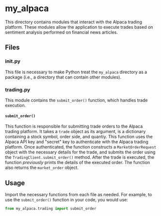 # my_alpaca

This directory contains modules that interact with the Alpaca trading platform. These modules allow the application to execute trades based on sentiment analysis performed on financial news articles.

## Files 

### __init__.py
This file is necessary to make Python treat the `my_alpaca` directory as a package (i.e., a directory that can contain other modules).

### trading.py
This module contains the `submit_order()` function, which handles trade execution. 

#### `submit_order()`
This function is responsible for submitting trade orders to the Alpaca trading platform. It takes a `trade` object as its argument, is a dictionary containing a stock symbol, order side, and quantiy. This function uses the Alpaca API key and "secret" key to authenticate with the Alpaca trading platform. Once authenticated, the function constructs a `MarketOrderRequest` object with the necessary details for the trade, and submits the order using the `TradingClient.submit_order()` method. After the trade is executed, the function *previously* prints the details of the executed order. The function also returns the `market_order` object.

## Usage
Import the necessary functions from each file as needed. For example, to use the `submit_order()` function in your code, you would use:

```python
from my_alpaca.trading import submit_order


